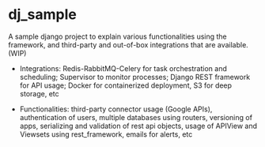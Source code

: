 # dj_sample

A sample django project to explain various functionalities using the framework, and third-party and out-of-box integrations that are available. (WIP)

* Integrations: Redis-RabbitMQ-Celery for task orchestration and scheduling; Supervisor to monitor processes; Django REST framework for API usage; Docker for containerized deployment, S3 for deep storage, etc

* Functionalities: third-party connector usage (Google APIs), authentication of users, multiple databases using routers, versioning of apps, serializing and validation of rest api objects, usage of APIView and Viewsets using rest_framework, emails for alerts, etc

